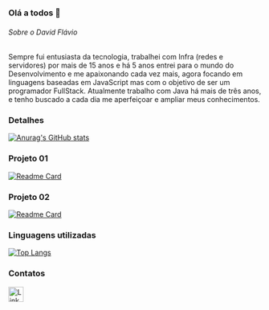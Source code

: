 ### Olá a todos 👋

###### Sobre o David Flávio
 Sempre fui entusiasta da tecnologia, trabalhei com Infra (redes e servidores) por mais de 15 anos e há 5 anos entrei para o mundo do Desenvolvimento e me apaixonando cada vez mais, agora focando em linguagens baseadas em JavaScript mas com o objetivo de ser um programador FullStack. Atualmente trabalho com Java há mais de três anos, e tenho buscado a cada dia me aperfeiçoar e ampliar meus conhecimentos.

### Detalhes

[![Anurag's GitHub stats](https://github-readme-stats.vercel.app/api?username=Davidflm&show_icons=true&theme=dark)](https://github.com/anuraghazra/github-readme-stats)

### Projeto 01

[![Readme Card](https://github-readme-stats.vercel.app/api/pin/?username=Davidflm&repo=tiktokClone&theme=dark)](https://github.com/anuraghazra/github-readme-stats)

### Projeto 02

[![Readme Card](https://github-readme-stats.vercel.app/api/pin/?username=Davidflm&repo=projeto-SDS3&theme=dark)](https://github.com/anuraghazra/github-readme-stats)

### Linguagens utilizadas

[![Top Langs](https://github-readme-stats.vercel.app/api/top-langs/?username=Davidflm&layout=donut-vertical)](https://github.com/anuraghazra/github-readme-stats)

### Contatos

[<img src='https://img.shields.io/badge/LinkedIn-0077B5?style=for-the-badge&logo=linkedin&logoColor=white' alt='Linkedin' height='30'>](www.linkedin.com/in/david-flavio-492abb2a6)
